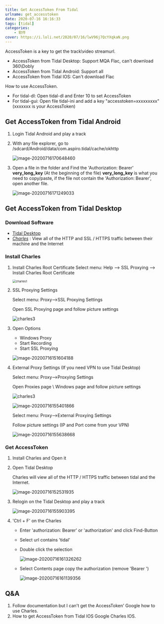 ```yaml
---
title: Get AccessToken From Tidal
urlname: get_accesstoken
date: 2020-07-16 16:16:33
tags: [tidal]
categories: 
    - 软件
cover: https://i.loli.net/2020/07/16/lwV96j7QcYXqkaN.png
---
```




AccessToken is a key to get the track\video streamurl.

- AccessToken from Tidal Desktop: Support MQA Flac, can't download 360\Dobly
- AccessToken from Tidal Android: Support all
- AccessToken from Tidal IOS: Can't download Flac

<!-- more -->

How to use AccessToken.

- For tidal-dl: Open tidal-dl and Enter 10 to set AccessToken
- For tidal-gui: Open file tidal-ini and add a key "accesstoken=xxxxxxxxx" (xxxxxxx is your AccessToken)



## Get AccessToken from Tidal Android

1. Login Tidal Android and play a track
2. With any file explorer, go to /sdcard/Android/data/com.aspiro.tidal/cache/okhttp

   ![image-20200716170648460](https://i.loli.net/2020/07/16/Ihax72DuVU4wnZR.png)

3. Open a file in the folder and Find the 'Authorization: Bearer' **very_long_key** (At the beginning of the file)
   **very_long_key** is what you need to copy/paste, if the file not contain the 'Authorization: Bearer', open another file.

   ![image-20200716171249033](https://i.loli.net/2020/07/16/WRMmrUIHOBpizc1.png)

   

## Get AccessToken from Tidal Desktop

### Download Software

- [Tidal Desktop](https://offer.tidal.com/download?lang=en)
- [*Charles*](https://www.charlesproxy.com/download/) : View all of the HTTP and SSL / HTTPS traffic between their machine and the Internet

### Install Charles

1. Install Charles Root Certificate
   Select menu: Help --> SSL Proxying --> Install Charles Root Certificate

   <img src="https://cdn.jsdelivr.net/gh/yaronzz/CDN@latest//blog/charles1.png" alt="charles1" style="zoom: 67%;" />

2. SSL Proxying Settings

   Select menu: Proxy-->SSL Proxying Settings

   Open SSL Proxying page and follow picture settings

   ![charles3](https://cdn.jsdelivr.net/gh/yaronzz/CDN@latest/blog/charles3.png)

3. Open Options

   - Windows Proxy
   - Start Recording
   - Start SSL Proxying
   
   ![image-20200716151604188](https://i.loli.net/2020/07/16/MU6zIPGOoe3KxBq.png)

4. External Proxy Settings (If you need VPN to use Tidal Desktop)

   Select menu: Proxy-->Proxying Settings

   Open Proxies page \ Windows page and follow picture settings

   ![charles3](https://cdn.jsdelivr.net/gh/yaronzz/CDN@latest/blog/charles4.png)

   ![image-20200716155401866](https://i.loli.net/2020/07/16/WXKotBSPAglIOh5.png)

   Select menu: Proxy-->External Proxying Settings

   Follow picture settings (IP and Port come from your VPN)

   ![image-20200716155638668](https://i.loli.net/2020/07/16/2KIwGsdkFVDeSxl.png)

### Get AccessToken

1. Install Charles and Open it 
2. Open Tidal Desktop

   Charles will view all of the HTTP / HTTPS traffic between tidal and the Internet.

   ![image-20200716152531935](https://i.loli.net/2020/07/16/WzHRUks6TLvuflO.png)

3. Relogin on the Tidal Desktop and play a track 

   ![image-20200716155903395](https://i.loli.net/2020/07/16/lwV96j7QcYXqkaN.png)

4. 'Ctrl + F' on the Charles

   - Enter 'authorization: Bearer' or 'authorization' and click Find-Button

   - Select url contains 'tidal'

   - Double click the selection

     ![image-20200716161326262](https://i.loli.net/2020/07/16/PfL7GX1oZrAVkiv.png)

   - Select Contents page copy the authorization (remove 'Bearer ')

     ![image-20200716161139356](https://i.loli.net/2020/07/16/2CFoVeZ6DxHrb18.png)


## Q&A

   1. Follow documentation but I can't get the AccessToken'
      Google how to use Charles.
   2. How to get AccessToken from Tidal IOS
      Google Charles IOS.

